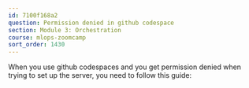 ```yaml
---
id: 7100f168a2
question: Permission denied in github codespace
section: Module 3: Orchestration
course: mlops-zoomcamp
sort_order: 1430
---
```


When you use github codespaces and you get permission denied when trying to set up the server, you need to follow this guide:

